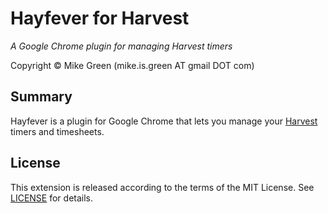 # Hayfever for Harvest

_A Google Chrome plugin for managing Harvest timers_

Copyright &copy; Mike Green (mike.is.green AT gmail DOT com)

## Summary

Hayfever is a plugin for Google Chrome that lets you manage your [Harvest](http://www.getharvest.com) timers and timesheets.

## License

This extension is released according to the terms of the MIT License. See [LICENSE](https://github.com/mikedamage/hayfever-chrome/blob/master/LICENSE) for details.
